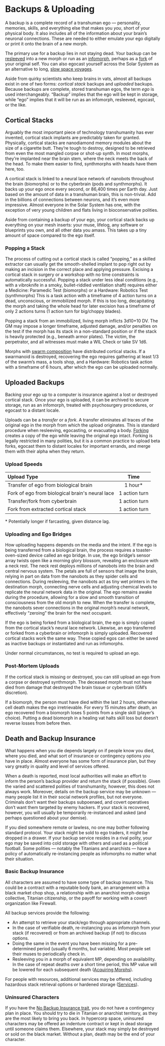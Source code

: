 # Backups & Uploading

A backup is a complete record of a transhuman ego — personality, memories, skills, and everything else that makes you _you_, short of your physical body. It also includes all of the information about your brain’s neuronal connections. These are needed to either emulate your ego digitally or print it onto the brain of a new morph.

The primary use for a backup lies in not staying dead. Your backup can be [resleeved](../15/02-resleeving.md) into a new morph or run as an [infomorph](../13/08-infomorphs.md), perhaps as a [fork](../15/04-forking-and-merging.md#types-of-forks) of your original self. You can also egocast yourself across the Solar System as an alternative to long, [slow space voyages](../15/09-space-travel.md).

Aside from quirky scientists who keep brains in vats, almost all backups exist in one of two forms: _cortical stack_ backups and _uploaded_ backups. Because backups are complete, stored transhuman egos, the term _ego_ is used interchangeably. “Backup” implies that the ego will be kept in storage, while “ego” implies that it will be run as an infomorph, resleeved, egocast, or the like.

## Cortical Stacks

Arguably the most important piece of technology transhumanity has ever invented, cortical stack implants are predictably taken for granted. Physically, cortical stacks are nanodiamond memory modules about the size of a cigarette butt. They’re tough to destroy, designed to be retrieved from even the most mangled corpse or shot-up synth. In most morphs, they’re implanted near the brain stem, where the neck meets the back of the head. To make them easier to find, synthmorphs with heads have them here, too.

A cortical stack is linked to a neural lace network of nanobots throughout the brain (biomorphs) or to the cyberbrain (pods and synthmorphs). It backs up your ego once every second, or 86,400 times per Earth day. Just based on the amount of data in a transhuman brain, this is non-trivial. Add in the billions of connections between neurons, and it’s even more impressive. Almost everyone in the Solar System has one, with the exception of very young children and flats living in bioconservative polities.

Aside from containing a backup of your ego, your cortical stack backs up everything on your mesh inserts: your muse, lifelog, any software or blueprints you own, and all other data you amass. This takes up a tiny amount of space compared to the ego itself.

### Popping a Stack

The process of cutting out a cortical stack is called “popping,” as a skilled extractor can usually get the smooth-shelled implant to pop right out by making an incision in the correct place and applying pressure. Excising a cortical stack in surgery or a workshop with no time constraints is automatically successful. Popping a stack under less ideal conditions (e.g., with a vibroknife in a smoky, bullet-riddled ventilation shaft) requires either a Medicine: Paramedic Test (biomorphs) or a Hardware: Robotics Test (synthmorphs) This is a task action with a timeframe of 4 action turns on a dead, unconscious, or immobilized morph. If this is too long, decapitating the morph and taking the whole head for later excision has a timeframe of only 2 actions turns (1 action turn for big/choppy blades).

Popping a stack from an immobilized, living morph inflicts 3d10+10&nbsp;DV. The GM may impose a longer timeframe, adjusted damage, and/or penalties on the test if the morph has its stack in a non-standard position or if the stack is heavily protected (e.g., beneath armor plates). The victim, the perpetrator, and all witnesses must make a WIL Check or take SV 1d6.

Morphs with [swarm composition](../16/20-nanoswarms-and-microswarms.md) have distributed cortical stacks. If a swarmanoid is destroyed, recovering the ego requires gathering at least 1/3 of the swarm’s mass, a tools shop, and a Hardware: Robotics task action with a timeframe of 6 hours, after which the ego can be uploaded normally.

## Uploaded Backups

Backing your ego up to a computer is insurance against a lost or destroyed cortical stack. Once your ego is uploaded, it can be archived to secure storage, run as an infomorph, treated with psychosurgery procedures, or egocast to a distant locale.

Uploads can be a _transfer_ or a _fork_. A transfer eliminates all traces of the original ego in the morph from which the upload originates. This is standard procedure when resleeving, egocasting, or evacuating a body. [Forking](../15/04-forking-and-merging.md) creates a copy of the ego while leaving the original ego intact. Forking is legally restricted in many polities, but it is a common practice to upload beta forks, egocast them to distant locales for important errands, and merge them with their alpha when they return.

<!-- CLEANED blockquote class="table" -->

### Upload Speeds

| Upload Type                                     |     Time      |
| :---------------------------------------------- | :-----------: |
| Transfer of ego from biological brain           |   1 hour\*    |
| Fork of ego from biological brain's neural lace | 1 action turn |
| Transfer/fork from cyberbrain                   | 1 action turn |
| Fork from extracted cortical stack              | 1 action turn |

\* Potentially longer if farcasting, given distance lag.

<!-- CLEANED /blockquote -->

### Uploading and Ego Bridges

How uploading happens depends on the media and the intent. If the ego is being transferred from a biological brain, the process requires a toaster-oven-sized device called an ego bridge. In use, the ego bridge’s sensor array twists open like a morning glory blossom, revealing an enclosure with a neck rest. The neck rest deploys millions of nanobots into the brain and central nervous system. The petals are full of sensors that image the brain, relying in part on data from the nanobots as they spider cells and connections. During resleeving, the nanobots act as tiny wet printers in the destination morph, connecting nerve cells and adjusting chemical levels to replicate the neural network data in the original. The ego remains awake during the procedure, allowing for a slow and smooth transition of consciousness from the old morph to new. When the transfer is complete, the nanobots sever connections in the original morph’s neural network, effectively “zeroing” the brain for the next occupant.

If the ego is being forked from a biological brain, the ego is simply copied from the cortical stack’s neural lace network. Likewise, an ego transferred or forked from a cyberbrain or infomorph is simply uploaded. Recovered cortical stacks work the same way. These copied egos can either be saved as inactive backups or instantiated and run as infomorphs.

Under normal circumstances, no test is required to upload an ego.

### Post-Mortem Uploads

If the cortical stack is missing or destroyed, you can still upload an ego from a corpse or destroyed synthmorph. The deceased morph must not have died from damage that destroyed the brain tissue or cyberbrain (GM’s discretion).

If a biomorph, the person must have died within the last 2 hours, otherwise cell death makes the ego irretrievable. For every 15 minutes after death, an ego recovered from a biomorph loses 5 points from a single skill (player’s choice). Putting a dead biomorph in a healing vat halts skill loss but doesn’t reverse losses from before then.

## Death and Backup Insurance

What happens when you die depends largely on if people know you died, where you died, and what sort of insurance or contingency options you have in place. Almost everyone has some form of insurance plan, but they vary greatly in quality and level of services offered.

When a death is reported, most local authorities will make an effort to inform the person’s backup provider and return the stack (if possible). Given the varied and scattered polities of transhumanity, however, this does not always work. Moreover, details on the backup service may be unknown — many people list it in their social network profiles, but not everyone. Criminals don’t want their backups subpoenaed, and covert operatives don’t want them targeted by enemy hackers. If your stack is recovered, however, you will usually be temporarily re-instanced and asked (and perhaps questioned about your demise).

If you died somewhere remote or lawless, no one may bother following standard protocol. Your stack might be sold to ego traders, it might be dropped in a drawer. If your backup service resides in a rival polity, your ego may be saved into cold storage with others and used as a political football. Some polities — notably the Titanians and anarchists — have a policy of automatically re-instancing people as infomorphs no matter what their situation.

### Basic Backup Insurance

All characters are assumed to have some type of backup insurance. This could be a contract with a reputable body bank, an arrangement with a black market chop shop, a relationship with an anarchist morph-design collective, Titanian citizenship, or the payoff for working with a covert organization like Firewall.

All backup services provide the following:

- An attempt to retrieve your stack/ego through appropriate channels.
- In the case of verifiable death, re-instancing you as infomorph from your stack (if recovered) or from an archived backup (if not) to discuss options.
- Doing the same in the event you have been missing for a pre-determined period (usually 6 months, but variable). Most people set their muses to periodically check in.
- Resleeving you in a morph of equivalent MP, depending on availability. In the case of repeat deaths over a short time period, this MP value will be lowered for each subsequent death ([Acquiring Morphs](../15/03-acquiring-morphs.md)).

For people with resources, additional services may be offered, including hazardous stack retrieval options or hardened storage ([Services](../16/04-services.md)).

### Uninsured Characters

If you have the [No Backup Insurance trait](../04/28-traits.md#no-backup-insurance), you do not have a contingency plan in place. You should try to die in Titanian or anarchist territory, as they are the most likely to bring you back. In hypercorp space, uninsured characters may be offered an indenture contract or kept in dead storage until someone claims them. Elsewhere, your stack may simply be destroyed or sold on the black market. Without a plan, death may be the end of your character.
